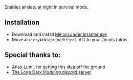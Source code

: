 Enables anxiety at night in survival mode.

## Installation
* Download and install [MelonLoader.Installer.exe](https://github.com/HerpDerpinstine/MelonLoader/releases/latest/download/MelonLoader.Installer.exe)
* Move `AnxietyAtNight(modified).dll` to your /mods folder

## Special thanks to:
* Atlas-Lumi, for getting this idea off the ground
* [The Long Dark Modding discord server](https://discord.gg/DmEZK4XZ3g)

